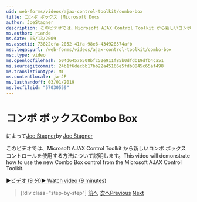 ```yaml
---
uid: web-forms/videos/ajax-control-toolkit/combo-box
title: コンボ ボックス |Microsoft Docs
author: JoeStagner
description: このビデオでは、Microsoft AJAX Control Toolkit から新しいコンボ ボックス コントロールを使用する方法について説明します。
ms.author: riande
ms.date: 05/13/2009
ms.assetid: 73822cfa-2052-41fa-98e6-434928574afb
msc.legacyurl: /web-forms/videos/ajax-control-toolkit/combo-box
msc.type: video
ms.openlocfilehash: 504d64576508bfc52e911f85b0dfdb19dfb4ca51
ms.sourcegitcommit: 24b1f6decbb17bb22a45166e5fdb0845c65af498
ms.translationtype: MT
ms.contentlocale: ja-JP
ms.lasthandoff: 03/01/2019
ms.locfileid: "57030559"
---
```

<a name="combo-box"></a><span data-ttu-id="e268b-103">コンボ ボックス</span><span class="sxs-lookup"><span data-stu-id="e268b-103">Combo Box</span></span>
====================
<span data-ttu-id="e268b-104">によって[Joe Stagner](https://github.com/JoeStagner)</span><span class="sxs-lookup"><span data-stu-id="e268b-104">by [Joe Stagner](https://github.com/JoeStagner)</span></span>

<span data-ttu-id="e268b-105">このビデオでは、Microsoft AJAX Control Toolkit から新しいコンボ ボックス コントロールを使用する方法について説明します。</span><span class="sxs-lookup"><span data-stu-id="e268b-105">This video will demonstrate how to use the new Combo Box control from the Microsoft AJAX Control Toolkit.</span></span>

[<span data-ttu-id="e268b-106">&#9654;ビデオ (9 分)</span><span class="sxs-lookup"><span data-stu-id="e268b-106">&#9654; Watch video (9 minutes)</span></span>](https://channel9.msdn.com/Blogs/ASP-NET-Site-Videos/combo-box)

> [!div class="step-by-step"]
> <span data-ttu-id="e268b-107">[前へ](color-picker.md)
> [次へ](editor-control.md)</span><span class="sxs-lookup"><span data-stu-id="e268b-107">[Previous](color-picker.md)
[Next](editor-control.md)</span></span>
